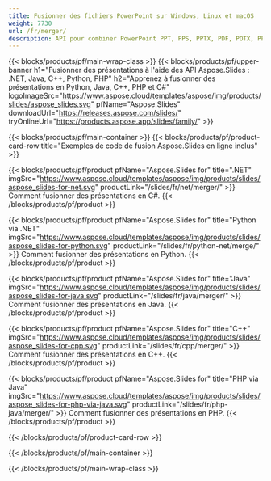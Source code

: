 ```yaml
---
title: Fusionner des fichiers PowerPoint sur Windows, Linux et macOS
weight: 7730
url: /fr/merger/
description: API pour combiner PowerPoint PPT, PPS, PPTX, PDF, POTX, PPSX, PPTM, PPSM, POTM, ODP et OTP
---
```


{{< blocks/products/pf/main-wrap-class >}}
{{< blocks/products/pf/upper-banner h1="Fusionner des présentations à l'aide des API Aspose.Slides : .NET, Java, C++, Python, PHP" h2="Apprenez à fusionner des présentations en Python, Java, C++, PHP et C#" logoImageSrc="https://www.aspose.cloud/templates/aspose/img/products/slides/aspose_slides.svg" pfName="Aspose.Slides" downloadUrl="https://releases.aspose.com/slides/" tryOnlineUrl="https://products.aspose.app/slides/family/" >}}

{{< blocks/products/pf/main-container >}}
{{< blocks/products/pf/product-card-row title="Exemples de code de fusion Aspose.Slides en ligne inclus" >}}

{{< blocks/products/pf/product pfName="Aspose.Slides for" title=".NET" imgSrc="https://www.aspose.cloud/templates/aspose/img/products/slides/aspose_slides-for-net.svg" productLink="/slides/fr/net/merger/" >}}
Comment fusionner des présentations en C#.
{{< /blocks/products/pf/product >}}

{{< blocks/products/pf/product pfName="Aspose.Slides for" title="Python via .NET" imgSrc="https://www.aspose.cloud/templates/aspose/img/products/slides/aspose_slides-for-python.svg" productLink="/slides/fr/python-net/merge/" >}}
Comment fusionner des présentations en Python.
{{< /blocks/products/pf/product >}}

{{< blocks/products/pf/product pfName="Aspose.Slides for" title="Java" imgSrc="https://www.aspose.cloud/templates/aspose/img/products/slides/aspose_slides-for-java.svg" productLink="/slides/fr/java/merger/" >}}
Comment fusionner des présentations en Java.
{{< /blocks/products/pf/product >}}

{{< blocks/products/pf/product pfName="Aspose.Slides for" title="C++" imgSrc="https://www.aspose.cloud/templates/aspose/img/products/slides/aspose_slides-for-cpp.svg" productLink="/slides/fr/cpp/merger/" >}}
Comment fusionner des présentations en C++.
{{< /blocks/products/pf/product >}}

{{< blocks/products/pf/product pfName="Aspose.Slides for" title="PHP via Java" imgSrc="https://www.aspose.cloud/templates/aspose/img/products/slides/aspose_slides-for-php-via-java.svg" productLink="/slides/fr/php-java/merger/" >}}
Comment fusionner des présentations en PHP.
{{< /blocks/products/pf/product >}}

{{< /blocks/products/pf/product-card-row >}}

{{< /blocks/products/pf/main-container >}}

{{< /blocks/products/pf/main-wrap-class >}}
